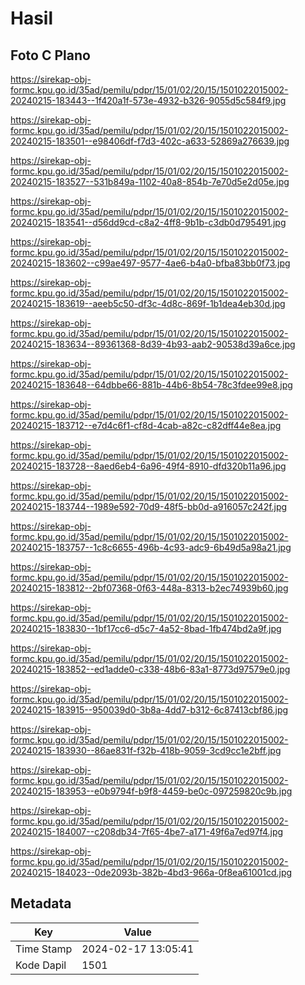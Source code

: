 # Hasil

## Foto C Plano

https://sirekap-obj-formc.kpu.go.id/35ad/pemilu/pdpr/15/01/02/20/15/1501022015002-20240215-183443--1f420a1f-573e-4932-b326-9055d5c584f9.jpg

https://sirekap-obj-formc.kpu.go.id/35ad/pemilu/pdpr/15/01/02/20/15/1501022015002-20240215-183501--e98406df-f7d3-402c-a633-52869a276639.jpg

https://sirekap-obj-formc.kpu.go.id/35ad/pemilu/pdpr/15/01/02/20/15/1501022015002-20240215-183527--531b849a-1102-40a8-854b-7e70d5e2d05e.jpg

https://sirekap-obj-formc.kpu.go.id/35ad/pemilu/pdpr/15/01/02/20/15/1501022015002-20240215-183541--d56dd9cd-c8a2-4ff8-9b1b-c3db0d795491.jpg

https://sirekap-obj-formc.kpu.go.id/35ad/pemilu/pdpr/15/01/02/20/15/1501022015002-20240215-183602--c99ae497-9577-4ae6-b4a0-bfba83bb0f73.jpg

https://sirekap-obj-formc.kpu.go.id/35ad/pemilu/pdpr/15/01/02/20/15/1501022015002-20240215-183619--aeeb5c50-df3c-4d8c-869f-1b1dea4eb30d.jpg

https://sirekap-obj-formc.kpu.go.id/35ad/pemilu/pdpr/15/01/02/20/15/1501022015002-20240215-183634--89361368-8d39-4b93-aab2-90538d39a6ce.jpg

https://sirekap-obj-formc.kpu.go.id/35ad/pemilu/pdpr/15/01/02/20/15/1501022015002-20240215-183648--64dbbe66-881b-44b6-8b54-78c3fdee99e8.jpg

https://sirekap-obj-formc.kpu.go.id/35ad/pemilu/pdpr/15/01/02/20/15/1501022015002-20240215-183712--e7d4c6f1-cf8d-4cab-a82c-c82dff44e8ea.jpg

https://sirekap-obj-formc.kpu.go.id/35ad/pemilu/pdpr/15/01/02/20/15/1501022015002-20240215-183728--8aed6eb4-6a96-49f4-8910-dfd320b11a96.jpg

https://sirekap-obj-formc.kpu.go.id/35ad/pemilu/pdpr/15/01/02/20/15/1501022015002-20240215-183744--1989e592-70d9-48f5-bb0d-a916057c242f.jpg

https://sirekap-obj-formc.kpu.go.id/35ad/pemilu/pdpr/15/01/02/20/15/1501022015002-20240215-183757--1c8c6655-496b-4c93-adc9-6b49d5a98a21.jpg

https://sirekap-obj-formc.kpu.go.id/35ad/pemilu/pdpr/15/01/02/20/15/1501022015002-20240215-183812--2bf07368-0f63-448a-8313-b2ec74939b60.jpg

https://sirekap-obj-formc.kpu.go.id/35ad/pemilu/pdpr/15/01/02/20/15/1501022015002-20240215-183830--1bf17cc6-d5c7-4a52-8bad-1fb474bd2a9f.jpg

https://sirekap-obj-formc.kpu.go.id/35ad/pemilu/pdpr/15/01/02/20/15/1501022015002-20240215-183852--ed1adde0-c338-48b6-83a1-8773d97579e0.jpg

https://sirekap-obj-formc.kpu.go.id/35ad/pemilu/pdpr/15/01/02/20/15/1501022015002-20240215-183915--950039d0-3b8a-4dd7-b312-6c87413cbf86.jpg

https://sirekap-obj-formc.kpu.go.id/35ad/pemilu/pdpr/15/01/02/20/15/1501022015002-20240215-183930--86ae831f-f32b-418b-9059-3cd9cc1e2bff.jpg

https://sirekap-obj-formc.kpu.go.id/35ad/pemilu/pdpr/15/01/02/20/15/1501022015002-20240215-183953--e0b9794f-b9f8-4459-be0c-097259820c9b.jpg

https://sirekap-obj-formc.kpu.go.id/35ad/pemilu/pdpr/15/01/02/20/15/1501022015002-20240215-184007--c208db34-7f65-4be7-a171-49f6a7ed97f4.jpg

https://sirekap-obj-formc.kpu.go.id/35ad/pemilu/pdpr/15/01/02/20/15/1501022015002-20240215-184023--0de2093b-382b-4bd3-966a-0f8ea61001cd.jpg


## Metadata

| Key        | Value               |
| ---------- | ------------------- |
| Time Stamp | 2024-02-17 13:05:41 |
| Kode Dapil | 1501                |



